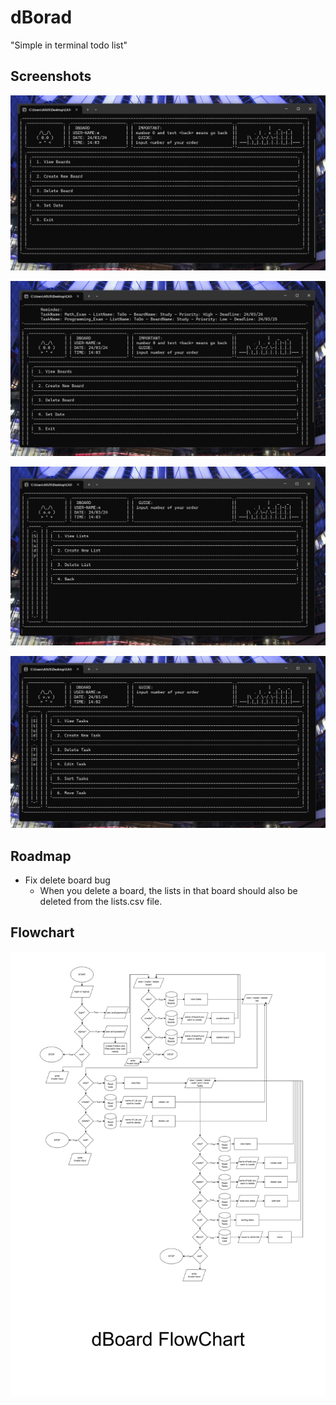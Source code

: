 
# dBorad

"Simple in terminal todo list"


## Screenshots

![App Screenshot](https://github.com/im-w/dBoard/blob/main/developFiles/Screenshot1.png?raw=true)

![App Screenshot](https://github.com/im-w/dBoard/blob/main/developFiles/Screenshot2.png?raw=true)

![App Screenshot](https://github.com/im-w/dBoard/blob/main/developFiles/Screenshot3.png?raw=true)

![App Screenshot](https://github.com/im-w/dBoard/blob/main/developFiles/Screenshot4.png?raw=true)

## Roadmap

- Fix delete board bug
    - When you delete a board, the lists in that board should also be deleted from the lists.csv file.

## Flowchart

![App Screenshot](https://github.com/im-w/dBoard/blob/main/developFiles/Flowchart.jpg?raw=true)
